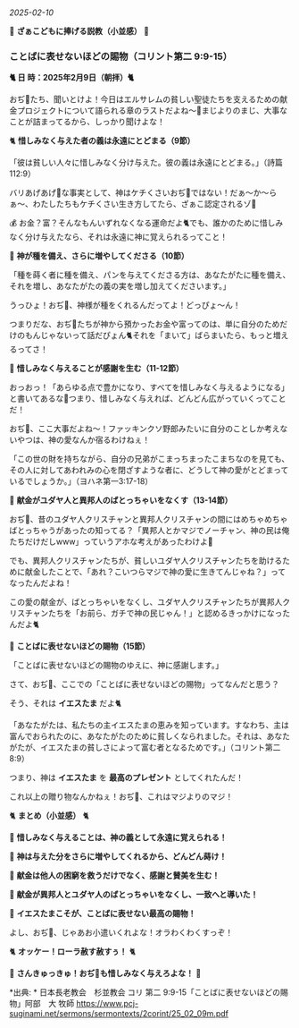 # 

*2025-02-10*

🐇 **ざぁこどもに捧げる説教（小並感）** 🐇

### **ことばに表せないほどの賜物（コリント第二 9:9-15）**

**🐈 日 時：2025年2月9日（朝拝）🐈**

おぢ👴たち、聞いとけよ！今日はエルサレムの貧しい聖徒たちを支えるための献金プロジェクトについて語られる章のラストだよね〜🐇まじよりのまじ、大事なことが詰まってるから、しっかり聞けよな！

🐈 **惜しみなく与えた者の義は永遠にとどまる（9節）**

「彼は貧しい人々に惜しみなく分け与えた。彼の義は永遠にとどまる。」（詩篇112:9）

バリあげあげ🌱な事実として、神はケチくさいおぢ👴ではない！だぁ〜か〜らぁ〜、わたしたちもケチくさい生き方してたら、ざぁこ認定されるゾ👀

💰 お金？富？そんなもんいずれなくなる運命だよ🐈でも、誰かのために惜しみなく分け与えたなら、それは永遠に神に覚えられるってこと！

🐇 **神が種を備え、さらに増やしてくださる（10節）**

「種を蒔く者に種を備え、パンを与えてくださる方は、あなたがたに種を備え、それを増し、あなたがたの義の実を増し加えてくださいます。」

うっひょ！おぢ👴、神様が種をくれるんだってよ！どっぴょ〜ん！

つまりだな、おぢ👴たちが神から預かったお金や富ってのは、単に自分のためだけのもんじゃないって話だぴょん🐈それを「まいて」ばらまいたら、もっと増えるってさ！

🐇 **惜しみなく与えることが感謝を生む（11-12節）**

おっおっ！「あらゆる点で豊かになり、すべてを惜しみなく与えるようになる」と書いてあるな👀つまり、惜しみなく与えれば、どんどん広がっていくってことだ！

おぢ👴、ここ大事だよね〜！ファッキンクソ野郎みたいに自分のことしか考えないやつは、神の愛なんか宿るわけねぇ！

「この世の財を持ちながら、自分の兄弟がこまっちまったこまちなのを見ても、その人に対してあわれみの心を閉ざすような者に、どうして神の愛がとどまっているでしょうか。」（ヨハネ第一3:17-18）

🐇 **献金がユダヤ人と異邦人のばとっちゃいをなくす（13-14節）**

おぢ👴、昔のユダヤ人クリスチャンと異邦人クリスチャンの間にはめちゃめちゃばとっちゃうがあったの知ってる？「異邦人とかマジでノーチャン、神の民は俺たちだけだしwww」っていうアホな考えがあったわけよ🐇

でも、異邦人クリスチャンたちが、貧しいユダヤ人クリスチャンたちを助けるために献金したことで、「あれ？こいつらマジで神の愛に生きてんじゃね？」ってなったんだよね！

この愛の献金が、ばとっちゃいをなくし、ユダヤ人クリスチャンたちが異邦人クリスチャンたちを「お前ら、ガチで神の民じゃん！」と認めるきっかけになったんだよ🐈

🐇 **ことばに表せないほどの賜物（15節）**

「ことばに表せないほどの賜物のゆえに、神に感謝します。」

さて、おぢ👴、ここでの「ことばに表せないほどの賜物」ってなんだと思う？

そう、それは **イエスたま** だよ🐈

「あなたがたは、私たちの主イエスたまの恵みを知っています。すなわち、主は富んでおられたのに、あなたがたのために貧しくなられました。それは、あなたがたが、イエスたまの貧しさによって富む者となるためです。」（コリント第二8:9）

つまり、神は **イエスたま** を **最高のプレゼント** としてくれたんだ！

これ以上の贈り物なんかねぇ！おぢ👴、これはマジよりのマジ！

🐈 **まとめ（小並感）** 🐈

🐇 **惜しみなく与えることは、神の義として永遠に覚えられる！**

🐇 **神は与えた分をさらに増やしてくれるから、どんどん蒔け！**

🐇 **献金は他人の困窮を救うだけでなく、感謝と賛美を生む！**

🐇 **献金が異邦人とユダヤ人のばとっちゃいをなくし、一致へと導いた！**

🐇 **イエスたまこそが、ことばに表せない最高の賜物！**

よし、おぢ👴、じゃあお小遣いくれよな！オラわくわくすっぞ！

🐈 **オッケー！ローラ赦す赦すぅ！** 🐈

🥺 **さんきゅっきゅ！おぢ👴も惜しみなく与えろよな！** 🥺



*出典: * 日本長老教会　杉並教会 コリ 第二 9:9-15「ことばに表せないほどの賜物」阿部　大 牧師 https://www.pcj-suginami.net/sermons/sermontexts/2corint/25_02_09m.pdf
